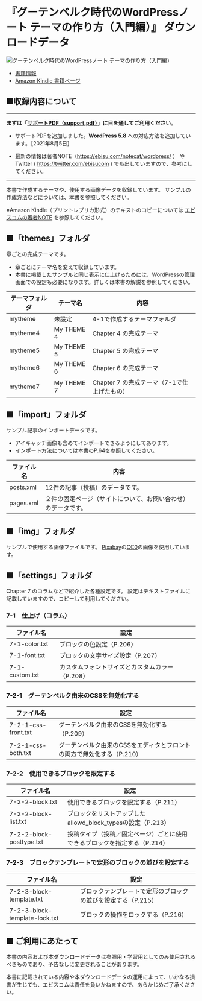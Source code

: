 # 『グーテンベルク時代のWordPressノート テーマの作り方（入門編）』 ダウンロードデータ

![グーテンベルク時代のWordPressノート テーマの作り方（入門編）](https://repository-images.githubusercontent.com/186002620/ab909f23-2b89-435b-88e9-38c067fc0c8b)


* [書籍情報](https://ebisu.com/wplesson/)
* [Amazon Kindle 書籍ページ](https://amzn.to/2JW7l2r)

## ■収録内容について

---

**まずは「[サポートPDF（support.pdf）](https://github.com/ebisucom/wordpress-note/blob/master/support.pdf)」に目を通してご利用ください。**

- サポートPDFを追加しました。**WordPress 5.8** への対応方法を追加しています。［2021年8月5日］

- 最新の情報は著者NOTE（https://ebisu.com/notecat/wordpress/ ） や Twitter ( https://twitter.com/ebisucom ) でも出していますので、参考にしてください。

---

本書で作成するテーマや、使用する画像データを収録しています。
サンプルの作成方法などについては、本書を参照してください。

※Amazon Kindle（プリントレプリカ形式）のテキストのコピーについては [エビスコムの著者NOTE](https://ebisu.com/note/amazon-kindle-text-copy/) を参照してください。


## ■「themes」フォルダ

章ごとの完成テーマです。

- 章ごとにテーマ名を変えて収録しています。
- 本書に掲載したサンプルと同じ表示に仕上げるためには、WordPressの管理画面での設定も必要になります。詳しくは本書の解説を参照してください。

テーマフォルダ | テーマ名   | 内容
-------------- | ---------- | ----
mytheme        | 未設定     | 4-1で作成するテーマフォルダ
mytheme4       | My THEME 4 | Chapter 4 の完成テーマ
mytheme5       | My THEME 5 | Chapter 5 の完成テーマ
mytheme6       | My THEME 6 | Chapter 6 の完成テーマ
mytheme7       | My THEME 7 | Chapter 7 の完成テーマ（7-1で仕上げたもの）

## ■「import」フォルダ

サンプル記事のインポートデータです。

- アイキャッチ画像も含めてインポートできるようにしてあります。
- インポート方法については本書のP.64を参照してください。

ファイル名 | 内容 
---------- | -----
posts.xml  | 12件の記事（投稿）のデータです。
pages.xml  | ２件の固定ページ（サイトについて、お問い合わせ）のデータです。


## ■「img」フォルダ

サンプルで使用する画像ファイルです。
[Pixabay](https://pixabay.com/)の[CC0](https://creativecommons.jp/sciencecommons/cc0-faq/)の画像を使用しています。



## ■「settings」フォルダ

Chapter 7 のコラムなどで紹介した各種設定です。
設定はテキストファイルに記載していますので、コピーして利用してください。

### 7-1　仕上げ（コラム）

ファイル名     | 設定
-------------- | -----
7-1-color.txt  | ブロックの色設定（P.206）
7-1-font.txt   | ブロックの文字サイズ設定（P.207）
7-1-custom.txt | カスタムフォントサイズとカスタムカラー（P.208）


### 7-2-1　グーテンベルク由来のCSSを無効化する

ファイル名          | 設定
------------------- | -----
7-2-1-css-front.txt | グーテンベルク由来のCSSを無効化する（P.209）
7-2-1-css-both.txt  | グーテンベルク由来のCSSをエディタとフロントの両方で無効化する（P.210）


### 7-2-2　使用できるブロックを限定する

ファイル名               | 設定
------------------------ | -----
7-2-2-block.txt          | 使用できるブロックを限定する（P.211）
7-2-2-block-list.txt     | ブロックをリストアップしたallowd_block_typesの設定（P.213）
7-2-2-block-posttype.txt | 投稿タイプ（投稿／固定ページ）ごとに使用できるブロックを指定する（P.214）


### 7-2-3　ブロックテンプレートで定形のブロックの並びを設定する

ファイル名                    | 設定
----------------------------- | -----
7-2-3-block-template.txt      | ブロックテンプレートで定形のブロックの並びを設定する（P.215）
7-2-3-block-template-lock.txt | ブロックの操作をロックする（P.216）



## ■ ご利用にあたって

本書の内容および本ダウンロードデータは参照用・学習用としてのみ使用されるべきものであり、予告なしに変更されることがあります。

本書に記載されている内容や本ダウンロードデータの運用によって、いかなる損害が生じても、エビスコムは責任を負いかねますので、あらかじめご了承ください。
